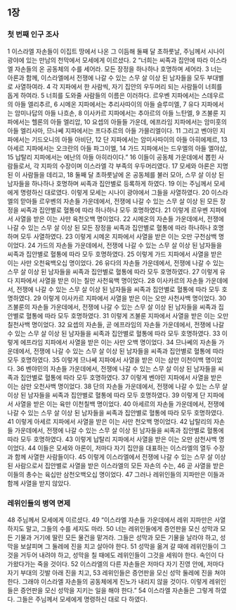 ## 1장
### 첫 번째 인구 조사
1 이스라엘 자손들이 이집트 땅에서 나온 그 이듬해 둘째 달 초하룻날, 주님께서 시나이 광야에 있는 만남의 천막에서 모세에게 이르셨다.
2 “너희는 씨족과 집안에 따라 이스라엘 자손들의 온 공동체의 수를 세어라. 모든 장정을 하나하나 호명하며 세어라.
3 너는 아론과 함께, 이스라엘에서 전쟁에 나갈 수 있는 스무 살 이상 된 남자들을 모두 부대별로 사열하여라.
4 각 지파에서 한 사람씩, 자기 집안의 우두머리 되는 사람들이 너희를 돕게 하여라.
5 너희를 도와줄 사람들의 이름은 이러하다. 르우벤 지파에서는 스데우르의 아들 엘리추르,
6 시메온 지파에서는 추리사따이의 아들 슬루미엘,
7 유다 지파에서는 암미나답의 아들 나흐손,
8 이사카르 지파에서는 추아르의 아들 느탄엘,
9 즈불룬 지파에서는 헬론의 아들 엘리압,
10 요셉의 아들들 가운데, 에프라임 지파에서는 암미훗의 아들 엘리사마, 므나쎄 지파에서는 프다추르의 아들 가믈리엘이다.
11 그리고 벤야민 지파에서는 기드오니의 아들 아비단,
12 단 지파에서는 암미사따이의 아들 아히에제르,
13 아세르 지파에서는 오크란의 아들 파그이엘,
14 가드 지파에서는 드우엘의 아들 엘야삽,
15 납탈리 지파에서는 에난의 아들 아히라이다.”
16 이들이 공동체 가운데에서 뽑힌 사람들로서, 각 지파의 수장이며 이스라엘 각 부족의 우두머리였다.
17 모세와 아론은 지명된 이 사람들을 데리고,
18 둘째 달 초하룻날에 온 공동체를 불러 모아, 스무 살 이상 된 남자들을 하나하나 호명하며 씨족과 집안별로 등록하게 하였다.
19 이는 주님께서 모세에게 명령하신 대로였다. 이렇게 모세는 시나이 광야에서 그들을 사열하였다.
20 이스라엘의 맏아들 르우벤의 자손들 가운데에서, 전쟁에 나갈 수 있는 스무 살 이상 된 모든 장정을 씨족과 집안별로 혈통에 따라 하나하나 모두 호명하였다.
21 이렇게 르우벤 지파에서 사열을 받은 이는 사만 육천오백 명이었다.
22 시메온의 자손들 가운데에서, 전쟁에 나갈 수 있는 스무 살 이상 된 모든 장정을 씨족과 집안별로 혈통에 따라 하나하나 호명하며 모두 사열하였다.
23 이렇게 시메온 지파에서 사열을 받은 이는 오만 구천삼백 명이었다.
24 가드의 자손들 가운데에서, 전쟁에 나갈 수 있는 스무 살 이상 된 남자들을 씨족과 집안별로 혈통에 따라 모두 호명하였다.
25 이렇게 가드 지파에서 사열을 받은 이는 사만 오천육백오십 명이었다.
26 유다의 자손들 가운데에서, 전쟁에 나갈 수 있는 스무 살 이상 된 남자들을 씨족과 집안별로 혈통에 따라 모두 호명하였다.
27 이렇게 유다 지파에서 사열을 받은 이는 칠만 사천육백 명이었다.
28 이사카르의 자손들 가운데에서, 전쟁에 나갈 수 있는 스무 살 이상 된 남자들을 씨족과 집안별로 혈통에 따라 모두 호명하였다.
29 이렇게 이사카르 지파에서 사열을 받은 이는 오만 사천사백 명이었다.
30 즈불룬의 자손들 가운데에서, 전쟁에 나갈 수 있는 스무 살 이상 된 남자들을 씨족과 집안별로 혈통에 따라 모두 호명하였다.
31 이렇게 즈불룬 지파에서 사열을 받은 이는 오만 칠천사백 명이었다.
32 요셉의 자손들, 곧 에프라임의 자손들 가운데에서, 전쟁에 나갈 수 있는 스무 살 이상 된 남자들을 씨족과 집안별로 혈통에 따라 모두 호명하였다.
33 이렇게 에프라임 지파에서 사열을 받은 이는 사만 오백 명이었다.
34 므나쎄의 자손들 가운데에서, 전쟁에 나갈 수 있는 스무 살 이상 된 남자들을 씨족과 집안별로 혈통에 따라 모두 호명하였다.
35 이렇게 므나쎄 지파에서 사열을 받은 이는 삼만 이천이백 명이었다.
36 벤야민의 자손들 가운데에서, 전쟁에 나갈 수 있는 스무 살 이상 된 남자들을 씨족과 집안별로 혈통에 따라 모두 호명하였다.
37 이렇게 벤야민 지파에서 사열을 받은 이는 삼만 오천사백 명이었다.
38 단의 자손들 가운데에서, 전쟁에 나갈 수 있는 스무 살 이상 된 남자들을 씨족과 집안별로 혈통에 따라 모두 호명하였다.
39 이렇게 단 지파에서 사열을 받은 이는 육만 이천칠백 명이었다.
40 아세르의 자손들 가운데에서, 전쟁에 나갈 수 있는 스무 살 이상 된 남자들을 씨족과 집안별로 혈통에 따라 모두 호명하였다.
41 이렇게 아세르 지파에서 사열을 받은 이는 사만 천오백 명이었다.
42 납탈리의 자손들 가운데에서, 전쟁에 나갈 수 있는 스무 살 이상 된 남자들을 씨족과 집안별로 혈통에 따라 모두 호명하였다.
43 이렇게 납탈리 지파에서 사열을 받은 이는 오만 삼천사백 명이었다.
44 이들은 모세와 아론이, 저마다 자기 집안을 대표하는 이스라엘의 열두 수장과 함께 사열한 사람들이다.
45 이렇게 이스라엘에서 전쟁에 나갈 수 있는 스무 살 이상 된 사람으로서 집안별로 사열을 받은 이스라엘의 모든 자손의 수는,
46 곧 사열을 받은 이들의 총수는 육십만 삼천오백오십 명이었다.
47 그러나 레위인들의 지파만은 이들과 함께 사열을 받지 않았다.
### 레위인들의 병역 면제
48 주님께서 모세에게 이르셨다.
49 “이스라엘 자손들 가운데에서 레위 지파만은 사열하지도 말고, 그들의 수를 세지도 마라.
50 너는 레위인들에게 증언판을 모신 성막과 모든 기물과 거기에 딸린 모든 물건을 맡겨라. 그들은 성막과 모든 기물을 날라야 하고, 성막을 보살피며 그 둘레에 진을 치고 살아야 한다.
51 성막을 옮겨 갈 때에 레위인들이 그것을 거두어 내려야 하고, 성막을 칠 때에도 레위인들이 그것을 세워야 한다. 속인이 다가왔다가는 죽을 것이다.
52 이스라엘의 다른 자손들은 저마다 자기 진영 안에, 저마다 자기 부대의 깃발 아래 진을 치고,
53 레위인들은 증언판을 모신 성막 둘레에 진을 쳐야 한다. 그래야 이스라엘 자손들의 공동체에게 진노가 내리지 않을 것이다. 이렇게 레위인들은 증언판을 모신 성막을 지키는 일을 해야 한다.”
54 이스라엘 자손들은 그렇게 하였다. 그들은 주님께서 모세에게 명령하신 대로 다 하였다.
